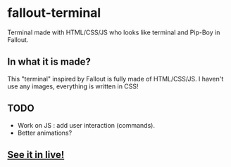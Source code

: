 # fallout-terminal
Terminal made with HTML/CSS/JS who looks like terminal and Pip-Boy in Fallout.

## In what it is made?

This "terminal" inspired by Fallout is fully made of HTML/CSS/JS. I haven't use any images, everything is written in CSS!

## TODO

- Work on JS : add user interaction (commands).
- Better animations?

## <a href="http://totominc.github.io/fallout-terminal/">See it in live!</a>
